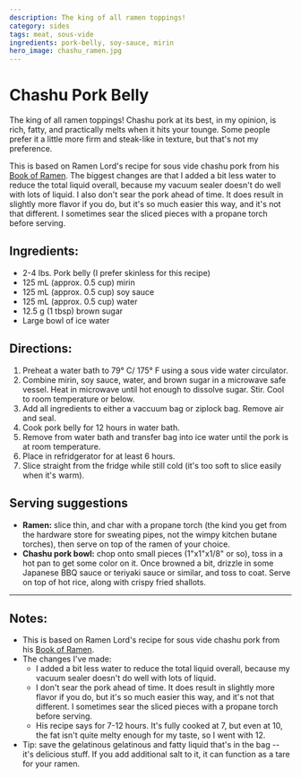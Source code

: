 ```yaml
---
description: The king of all ramen toppings!
category: sides
tags: meat, sous-vide
ingredients: pork-belly, soy-sauce, mirin
hero_image: chashu_ramen.jpg
---
```


# Chashu Pork Belly

The king of all ramen toppings! Chashu pork at its best, in my opinion, is rich, fatty, and practically melts when it hits your tounge. Some people prefer it a little more firm and steak-like in texture, but that's not my preference. 

This is based on Ramen Lord's recipe for sous vide chashu pork from his [Book of Ramen](https://www.reddit.com/r/ramen/comments/hv9niv/my_brother_and_i_just_completed_a_free_ebook_on/). The biggest changes are that I added a bit less water to reduce the total liquid overall, because my vacuum sealer doesn't do well with lots of liquid. I also don't sear the pork ahead of time. It does result in slightly more flavor if you do, but it's so much easier this way, and it's not that different. I sometimes sear the sliced pieces with a propane torch before serving. 

## Ingredients:

  * 2-4 lbs. Pork belly (I prefer skinless for this recipe) 
  * 125 mL (approx. 0.5 cup) mirin 
  * 125 mL (approx. 0.5 cup) soy sauce 
  * 125 mL (approx. 0.5 cup) water 
  * 12.5 g (1 tbsp) brown sugar
  * Large bowl of ice water 

## Directions:

  1. Preheat a water bath to 79° C/ 175° F using a sous vide water circulator.
  2. Combine mirin, soy sauce, water, and brown sugar in a microwave safe vessel. Heat in microwave until hot enough to dissolve sugar. Stir. Cool to room temperature or below.
  3. Add all ingredients to either a vaccuum bag or ziplock bag. Remove air and seal.
  4. Cook pork belly for 12 hours in water bath.
  5. Remove from water bath and transfer bag into ice water until the pork is at room temperature.
  6. Place in refridgerator for at least 6 hours.
  7. Slice straight from the fridge while still cold (it's too soft to slice easily when it's warm). 
 
## Serving suggestions

- **Ramen:** slice thin, and char with a propane torch (the kind you get from the hardware store for sweating pipes, not the wimpy kitchen butane torches), then serve on top of the ramen of your choice.
- **Chashu pork bowl:** chop onto small pieces (1"x1"x1/8" or so), toss in a hot pan to get some color on it. Once browned a bit, drizzle in some Japanese BBQ sauce or teriyaki sauce or similar, and toss to coat. Serve on top of hot rice, along with crispy fried shallots.

---

## Notes:

  * This is based on Ramen Lord's recipe for sous vide chashu pork from his [Book of Ramen](https://www.reddit.com/r/ramen/comments/hv9niv/my_brother_and_i_just_completed_a_free_ebook_on/). 
  * The changes I've made:
      - I added a bit less water to reduce the total liquid overall, because my vacuum sealer doesn't do well with lots of liquid. 
      - I  don't sear the pork ahead of time. It does result in slightly more flavor if you do, but it's so much easier this way, and it's not that different. I sometimes sear the sliced pieces with a propane torch before serving. 
      - His recipe says for 7-12 hours. It's fully cooked at 7, but even at 10, the fat isn't quite melty enough for my taste, so I went with 12.
  * Tip: save the gelatinous gelatinous and fatty liquid that's in the bag -- it's delicious stuff. If you add additional salt to it, it can function as a tare for your ramen. 

